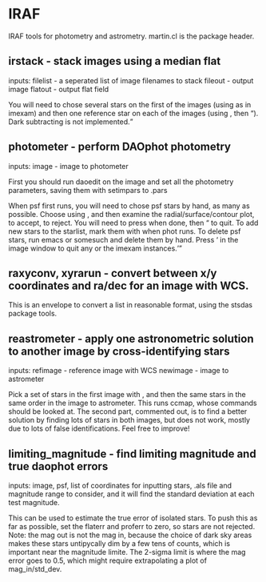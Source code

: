 IRAF
====

IRAF tools for photometry and astrometry.
martin.cl is the package header.

irstack - stack images using a median flat
-------

inputs:
filelist - a <cr> seperated list of image filenames to stack
fileout - output image
flatout - output flat field

You will need to chose several stars on the first of the images (using <a> as in imexam)
and then one reference star on each of the images (using <a>, then <q>).
Dark subtracting is not implemented.

photometer - perform DAOphot photometry
----------

inputs:
image - image to photometer

First you should run daoedit on the image and set all the photometry parameters, saving them
with setimpars to <image>.pars

When psf first runs, you will need to chose psf stars by hand, as many as possible. Choose
using <a>, and then examine the radial/surface/contour plot, <a> to accept, <d> to reject.
You will need to press <w> when done, then <q> to quit.
To add new stars to the starlist, mark them with <space> when phot runs.
To delete psf stars, run emacs or somesuch and delete them by hand.
Press <q> in the image window to quit any or the imexam instances.

raxyconv, xyrarun - convert between x/y coordinates and ra/dec for an image with WCS. 
-----------------
This is an envelope to convert a list in reasonable format, using the stsdas package tools.

reastrometer - apply one astronometric solution to another image by cross-identifying stars
------------

inputs:
refimage - reference image with WCS
newimage - image to astrometer

Pick a set of stars in the first image with <space>, and then the same stars in the same order
in the image to astrometer. This runs ccmap, whose commands should be looked at.
The second part, commented out, is to find a better solution by finding lots of stars in both
images, but does not work, mostly due to lots of false identifications. Feel free to improve!

limiting_magnitude - find limiting magnitude and true daophot errors
------------------

inputs:
image, psf, list of coordinates for inputting stars, .als file and
magnitude range to consider, and it will find the standard deviation at
each test magnitude. 

This can be used to estimate the true error of
isolated stars.
To push this as far as possible, set the flaterr and proferr to zero, so
stars are not rejected.
Note: the mag out is not the mag in, because the choice of dark sky areas
makes these stars untipycally dim by a few tens of counts, which is
important near the magnitude limite.
The 2-sigma limit is where the mag error goes to 0.5, which might require
extrapolating a plot of mag_in/std_dev.

